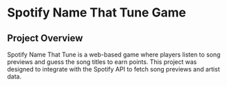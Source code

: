 # Spotify Name That Tune Game

## Project Overview
Spotify Name That Tune is a web-based game where players listen to song previews and guess the song titles to earn points. This project was designed to integrate with the Spotify API to fetch song previews and artist data.
